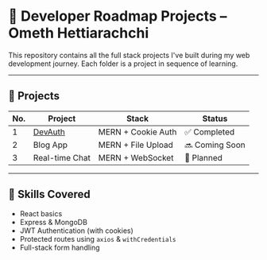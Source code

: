 # 🚀 Developer Roadmap Projects – Ometh Hettiarachchi

This repository contains all the full stack projects I've built during my web development journey. Each folder is a project in sequence of learning.

---

## 📘 Projects

| No. | Project | Stack | Status |
|-----|---------|-------|--------|
| 1 | [DevAuth](./01-dev-auth) | MERN + Cookie Auth | ✅ Completed |
| 2 | Blog App | MERN + File Upload | 🔜 Coming Soon |
| 3 | Real-time Chat | MERN + WebSocket | 🧪 Planned |

---

## 🔧 Skills Covered

- React basics
- Express & MongoDB
- JWT Authentication (with cookies)
- Protected routes using `axios` & `withCredentials`
- Full-stack form handling
